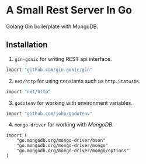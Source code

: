# A Small Rest Server In Go

Golang Gin boilerplate with MongoDB.

## Installation

1. `gin-gonic` for writing REST api interface.
```bash
import "github.com/gin-gonic/gin"
```

2. `net/http` for using constants such as `http.StatusOK`.
```bash
import "net/http"
```

3. `godotenv` for working with environment variables. 
```bash
import "github.com/joho/godotenv"
```

4. `mongo-driver` for working with *MongoDB*.
```
import (
    "go.mongodb.org/mongo-driver/bson"
    "go.mongodb.org/mongo-driver/mongo"
    "go.mongodb.org/mongo-driver/mongo/options"
)
```